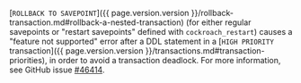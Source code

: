 [`ROLLBACK TO SAVEPOINT`]({{ page.version.version }}/rollback-transaction.md#rollback-a-nested-transaction) (for either regular savepoints or "restart savepoints" defined with `cockroach_restart`) causes a "feature not supported" error after a DDL statement in a [`HIGH PRIORITY` transaction]({{ page.version.version }}/transactions.md#transaction-priorities), in order to avoid a transaction deadlock. For more information, see GitHub issue [#46414](https://www.github.com/cockroachdb/cockroach/issues/46414).
